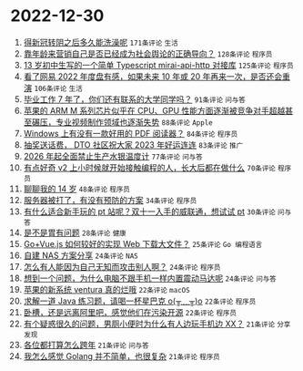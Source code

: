 # 2022-12-30

1. [得新冠转阴之后多久能洗澡呢](https://www.v2ex.com/t/905547) `171条评论` `生活`
1. [靠年龄来营销自己是否已经成为社会舆论的正确导向？](https://www.v2ex.com/t/905496) `128条评论` `程序员`
1. [13 岁初中生写的一个简单 Typescript mirai-api-http 对接库](https://www.v2ex.com/t/905504) `125条评论` `程序员`
1. [看了网易 2022 年度盘有感，如果未来 10 年或 20 年再来一次，是否还会重演](https://www.v2ex.com/t/905573) `106条评论` `生活`
1. [毕业工作 7 年了，你们还有联系的大学同学吗？](https://www.v2ex.com/t/905528) `91条评论` `问与答`
1. [苹果的 ARM M 系列芯片似乎在 CPU、GPU 性能方面逐渐被竞争对手超越甚至碾压，专业视频制作领域也逐渐失势](https://www.v2ex.com/t/905506) `88条评论` `Apple`
1. [Windows 上有没有一款好用的 PDF 阅读器？](https://www.v2ex.com/t/905548) `84条评论` `程序员`
1. [抽奖送话费， DTO 社区祝大家 2023 年好运连连](https://www.v2ex.com/t/905509) `83条评论` `推广`
1. [2026 年起全面禁止生产水银温度计](https://www.v2ex.com/t/905529) `77条评论` `问与答`
1. [有点好奇 v2 上小时候就开始接触编程的人，长大后都在做什么](https://www.v2ex.com/t/905579) `70条评论` `程序员`
1. [聊聊我的 14 岁](https://www.v2ex.com/t/905642) `48条评论` `程序员`
1. [服务器被打了，有没有预防的方案](https://www.v2ex.com/t/905662) `34条评论` `程序员`
1. [有什么适合新手玩的 pt 站呢？双十一入手的威联通，想试试 pt](https://www.v2ex.com/t/905605) `30条评论` `问与答`
1. [是不是胃有问题](https://www.v2ex.com/t/905523) `28条评论` `健康`
1. [Go+Vue.js 如何较好的实现 Web 下载大文件？](https://www.v2ex.com/t/905515) `25条评论` `Go 编程语言`
1. [自建 NAS 方案分享](https://www.v2ex.com/t/905583) `24条评论` `NAS`
1. [怎么有人能因为自己无知而攻击别人啊？](https://www.v2ex.com/t/905575) `24条评论` `程序员`
1. [想到一个问题，为什么电脑不跟手机一样内置震动马达呢](https://www.v2ex.com/t/905511) `24条评论` `问与答`
1. [苹果的新系统 ventura 真的烂哦](https://www.v2ex.com/t/905655) `22条评论` `macOS`
1. [求解一道 Java 练习题，请喝一杯星巴克 o(╥﹏╥)o](https://www.v2ex.com/t/905654) `22条评论` `程序员`
1. [卧槽，还是远离阿里吧，感觉他们在污染开源](https://www.v2ex.com/t/905588) `22条评论` `程序员`
1. [有个疑惑很久的问题，男厕小便时为什么有人边玩手机边 XX？](https://www.v2ex.com/t/905591) `21条评论` `分享发现`
1. [各位都打算怎么跨年](https://www.v2ex.com/t/905584) `21条评论` `问与答`
1. [我怎么感觉 Golang 并不简单，也很复杂](https://www.v2ex.com/t/905569) `21条评论` `程序员`
